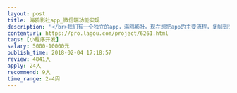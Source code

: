 ```yaml
---                
layout: post       
title: 海鸥影社app_微信端功能实现           
description: '</br>我们有一个独立的app，海鸥影社。现在想把app的主要流程，复制到微信端，小程序实现。</br>'     
contenturl: https://pro.lagou.com/project/6261.html      
tags: [小程序开发]            
salary: 5000-10000元          
publish_time: 2018-02-04 17:18:57         
review: 4841人                   
apply: 24人                   
recommend: 9人                   
time_range: 2-4周              
---                 
```

